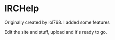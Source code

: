 IRCHelp
=======

Originally created by lol768. I added some features

Edit the site and stuff, upload and it's ready to go.

